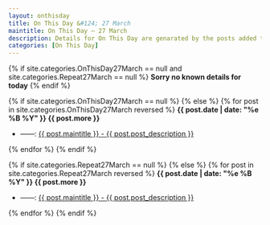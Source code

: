 ```yaml
---
layout: onthisday
title: On This Day &#124; 27 March
maintitle: On This Day — 27 March
description: Details for On This Day are genarated by the posts added to the website so the content is subject to changes/updates over time.
categories: [On This Day]
---
```


{% if site.categories.OnThisDay27March == null and site.categories.Repeat27March == null %}
<strong>Sorry no known details for today</strong>
{% endif %}

{% if site.categories.OnThisDay27March == null %}
{% else %}
{% for post in site.categories.OnThisDay27March reversed %}
<strong>{{ post.date | date: "%e %B %Y" }} {{ post.more }}</strong>
<ul>
<li> ——: <a href="{{ post.url }}">{{ post.maintitle }} - {{ post.post_description }}</a></li>
</ul>
{% endfor %}
{% endif %}

{% if site.categories.Repeat27March == null %}
{% else %}
{% for post in site.categories.Repeat27March reversed %}
<strong>{{ post.date | date: "%e %B %Y" }} {{ post.more }}</strong>
<ul>
<li> ——: <a href="{{ post.url }}">{{ post.maintitle }} - {{ post.post_description }}</a></li>
</ul>
{% endfor %}
{% endif %}
